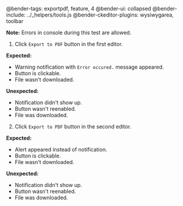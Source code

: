 @bender-tags: exportpdf, feature, 4
@bender-ui: collapsed
@bender-include: ../_helpers/tools.js
@bender-ckeditor-plugins: wysiwygarea, toolbar

**Note:** Errors in console during this test are allowed.

1. Click `Export to PDF` button in the first editor.

  **Expected:**

  * Warning notification with `Error occured.` message appeared.
  * Button is clickable.
  * File wasn't downloaded.

  **Unexpected:**

  * Notification didn't show up.
  * Button wasn't reenabled.
  * File was downloaded.

2. Click `Export to PDF` button in the second editor.

  **Expected:**

  * Alert appeared instead of notification.
  * Button is clickable.
  * File wasn't downloaded.

  **Unexpected:**

  * Notification didn't show up.
  * Button wasn't reenabled.
  * File was downloaded.
